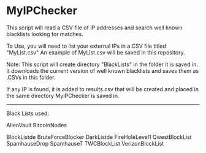 # MyIPChecker
This script will read a CSV file of IP addresses and search well known blacklists looking for matches. 

To Use, you will need to list your external IPs in a CSV file titled "MyList.csv" 
  An example of MyList.csv will be saved in this repository.

Note:
This script will create directory "BlackLists" in the folder it is saved in. It downloads the current version of well known
blacklists and saves them as .CSVs in this folder. 

If any IP is found, it is added to results.csv that will be created and placed in the same directory MyIPChecker is saved in. 

----------------------------------------------------------------------------------------------------

Black Lists used:

AlienVault
BitcoinNodes

BlockListde
BruteForceBlocker
DarkListde
FireHoleLevel1
QwestBlockList
SpamhauseDrop
SpamhauseT
TWCBlockList
VerizonBlockList
